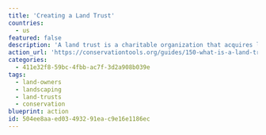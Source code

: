 ```yaml
---
title: 'Creating a Land Trust'
countries:
  - us
featured: false
description: 'A land trust is a charitable organization that acquires land or conservation easements, or that stewards land or easements, for conservation purposes. Land owners may consider designating portions of their land as a land trust, in order to preserve natural features in perpetuity, and be eligible for tax benefits as a result.'
action_url: 'https://conservationtools.org/guides/150-what-is-a-land-trust'
categories:
  - 411e32f8-59bc-4fbb-ac7f-3d2a908b039e
tags:
  - land-owners
  - landscaping
  - land-trusts
  - conservation
blueprint: action
id: 504ee8aa-ed03-4932-91ea-c9e16e1186ec
---
```

